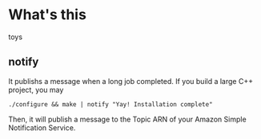 # What's this #

toys

## notify ##

It publishs a message when a long job completed. 
If you build a large C++ project, you may 

	./configure && make | notify "Yay! Installation complete" 

Then, it will publish a message to the Topic ARN of your Amazon Simple Notification Service. 

